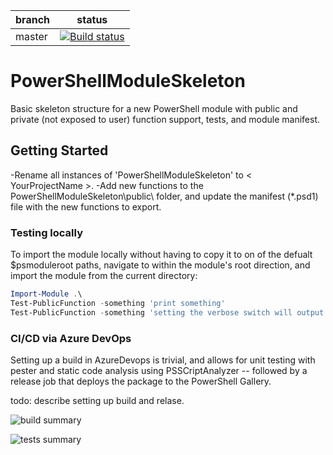 | branch | status |
| ------------- |:-------------:| 
| master | [![Build status](https://alekj.visualstudio.com/Jouharyan%20Consulting/_apis/build/status/powershell-module-skeleton-CI)](https://alekj.visualstudio.com/Jouharyan%20Consulting/_build/latest?definitionId=3) | 

# PowerShellModuleSkeleton
Basic skeleton structure for a new PowerShell module with public and private (not exposed to user) function support, tests, and module manifest.

## Getting Started
-Rename all instances of 'PowerShellModuleSkeleton' to < YourProjectName >.
-Add new functions to the PowerShellModuleSkeleton\public\ folder, and update the manifest (*.psd1) file with the new functions to export.

### Testing locally
To import the module locally without having to copy it to on of the defualt $psmoduleroot paths, navigate to within the module's root direction, and import the module from the current directory:
```PowerShell
Import-Module .\
Test-PublicFunction -something 'print something'
Test-PublicFunction -something 'setting the verbose switch will output the same message to the verbose stream, since the [cmdletingbinding()] decorator was used.'
```
### CI/CD via Azure DevOps
Setting up a build in AzureDevops is trivial, and allows for unit testing with pester and static code analysis using PSSCriptAnalyzer -- followed by a release job that deploys the package to the PowerShell Gallery.

todo: describe setting up build and relase.

![build summary](https://github.com/masmontanas/powershell-module-skeleton/blob/master/summary.PNG)

![tests summary](https://github.com/masmontanas/powershell-module-skeleton/blob/master/summary_tests.PNG)


